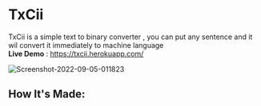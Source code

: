# TxCii
TxCii is a simple text to binary converter , you can put any sentence and it wil convert it immediately to machine language <br>
**Live Demo** : https://txcii.herokuapp.com/ 

<img src="https://i.ibb.co/6bpH65r/Screenshot-2022-09-05-011823.jpg" alt="Screenshot-2022-09-05-011823" border="0">

## How It's Made:
